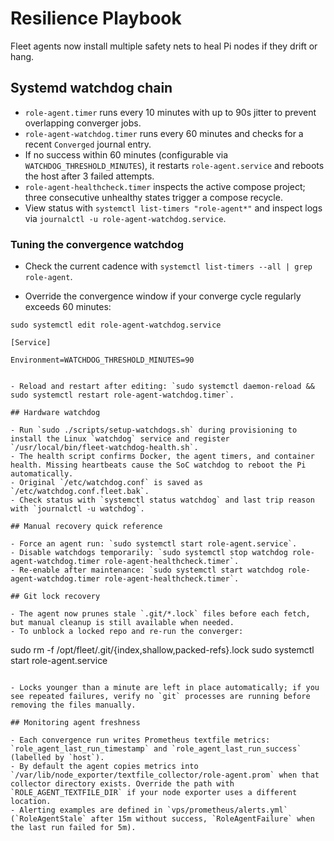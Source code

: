 # Resilience Playbook

Fleet agents now install multiple safety nets to heal Pi nodes if they drift or hang.

## Systemd watchdog chain


- `role-agent.timer` runs every 10 minutes with up to 90s jitter to prevent overlapping converger jobs.
- `role-agent-watchdog.timer` runs every 60 minutes and checks for a recent `Converged` journal entry.
- If no success within 60 minutes (configurable via `WATCHDOG_THRESHOLD_MINUTES`), it restarts `role-agent.service` and reboots the host after 3 failed attempts.
- `role-agent-healthcheck.timer` inspects the active compose project; three consecutive unhealthy states trigger a compose recycle.
- View status with `systemctl list-timers "role-agent*"` and inspect logs via `journalctl -u role-agent-watchdog.service`.

### Tuning the convergence watchdog

- Check the current cadence with `systemctl list-timers --all | grep role-agent`.

- Override the convergence window if your converge cycle regularly exceeds 60 minutes:


```
sudo systemctl edit role-agent-watchdog.service

[Service]

Environment=WATCHDOG_THRESHOLD_MINUTES=90


- Reload and restart after editing: `sudo systemctl daemon-reload && sudo systemctl restart role-agent-watchdog.timer`.

## Hardware watchdog

- Run `sudo ./scripts/setup-watchdogs.sh` during provisioning to install the Linux `watchdog` service and register `/usr/local/bin/fleet-watchdog-health.sh`.
- The health script confirms Docker, the agent timers, and container health. Missing heartbeats cause the SoC watchdog to reboot the Pi automatically.
- Original `/etc/watchdog.conf` is saved as `/etc/watchdog.conf.fleet.bak`.
- Check status with `systemctl status watchdog` and last trip reason with `journalctl -u watchdog`.

## Manual recovery quick reference

- Force an agent run: `sudo systemctl start role-agent.service`.
- Disable watchdogs temporarily: `sudo systemctl stop watchdog role-agent-watchdog.timer role-agent-healthcheck.timer`.
- Re-enable after maintenance: `sudo systemctl start watchdog role-agent-watchdog.timer role-agent-healthcheck.timer`.

## Git lock recovery

- The agent now prunes stale `.git/*.lock` files before each fetch, but manual cleanup is still available when needed.
- To unblock a locked repo and re-run the converger:

```
sudo rm -f /opt/fleet/.git/{index,shallow,packed-refs}.lock
sudo systemctl start role-agent.service
```

- Locks younger than a minute are left in place automatically; if you see repeated failures, verify no `git` processes are running before removing the files manually.

## Monitoring agent freshness

- Each convergence run writes Prometheus textfile metrics: `role_agent_last_run_timestamp` and `role_agent_last_run_success` (labelled by `host`).
- By default the agent copies metrics into `/var/lib/node_exporter/textfile_collector/role-agent.prom` when that collector directory exists. Override the path with `ROLE_AGENT_TEXTFILE_DIR` if your node exporter uses a different location.
- Alerting examples are defined in `vps/prometheus/alerts.yml` (`RoleAgentStale` after 15m without success, `RoleAgentFailure` when the last run failed for 5m).
